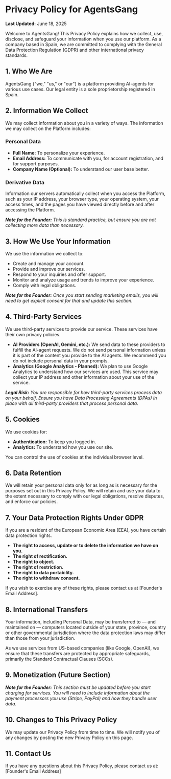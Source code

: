 # Privacy Policy for AgentsGang

**Last Updated:** June 18, 2025

Welcome to AgentsGang! This Privacy Policy explains how we collect, use, disclose, and safeguard your information when you use our platform. As a company based in Spain, we are committed to complying with the General Data Protection Regulation (GDPR) and other international privacy standards.

## 1. Who We Are

AgentsGang ("we," "us," or "our") is a platform providing AI-agents for various use cases. Our legal entity is a sole proprietorship registered in Spain.

## 2. Information We Collect

We may collect information about you in a variety of ways. The information we may collect on the Platform includes:

### Personal Data

- **Full Name:** To personalize your experience.
- **Email Address:** To communicate with you, for account registration, and for support purposes.
- **Company Name (Optional):** To understand our user base better.

### Derivative Data

Information our servers automatically collect when you access the Platform, such as your IP address, your browser type, your operating system, your access times, and the pages you have viewed directly before and after accessing the Platform.

***Note for the Founder:*** *This is standard practice, but ensure you are not collecting more data than necessary.*

## 3. How We Use Your Information

We use the information we collect to:

- Create and manage your account.
- Provide and improve our services.
- Respond to your inquiries and offer support.
- Monitor and analyze usage and trends to improve your experience.
- Comply with legal obligations.

***Note for the Founder:*** *Once you start sending marketing emails, you will need to get explicit consent for that and update this section.*

## 4. Third-Party Services

We use third-party services to provide our service. These services have their own privacy policies.

- **AI Providers (OpenAI, Gemini, etc.):** We send data to these providers to fulfill the AI-agent requests. We do not send personal information unless it is part of the content you provide to the AI agents. We recommend you do not include personal data in your prompts.
- **Analytics (Google Analytics - Planned):** We plan to use Google Analytics to understand how our services are used. This service may collect your IP address and other information about your use of the service.

***Legal Risk:*** *You are responsible for how third-party services process data on your behalf. Ensure you have Data Processing Agreements (DPAs) in place with all third-party providers that process personal data.*

## 5. Cookies

We use cookies for:

- **Authentication:** To keep you logged in.
- **Analytics:** To understand how you use our site.

You can control the use of cookies at the individual browser level.

## 6. Data Retention

We will retain your personal data only for as long as is necessary for the purposes set out in this Privacy Policy. We will retain and use your data to the extent necessary to comply with our legal obligations, resolve disputes, and enforce our policies.

## 7. Your Data Protection Rights Under GDPR

If you are a resident of the European Economic Area (EEA), you have certain data protection rights.

- **The right to access, update or to delete the information we have on you.**
- **The right of rectification.**
- **The right to object.**
- **The right of restriction.**
- **The right to data portability.**
- **The right to withdraw consent.**

If you wish to exercise any of these rights, please contact us at [Founder's Email Address].

## 8. International Transfers

Your information, including Personal Data, may be transferred to — and maintained on — computers located outside of your state, province, country or other governmental jurisdiction where the data protection laws may differ than those from your jurisdiction.

As we use services from US-based companies (like Google, OpenAI), we ensure that these transfers are protected by appropriate safeguards, primarily the Standard Contractual Clauses (SCCs).

## 9. Monetization (Future Section)

***Note for the Founder:*** *This section must be updated before you start charging for services. You will need to include information about the payment processors you use (Stripe, PayPal) and how they handle user data.*

## 10. Changes to This Privacy Policy

We may update our Privacy Policy from time to time. We will notify you of any changes by posting the new Privacy Policy on this page.

## 11. Contact Us

If you have any questions about this Privacy Policy, please contact us at: [Founder's Email Address]
